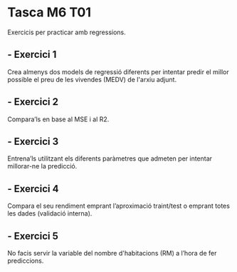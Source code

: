 # Tasca M6 T01

Exercicis per practicar amb regressions.

## - Exercici 1
Crea almenys dos models de regressió diferents per intentar predir el millor possible el preu de les vivendes (MEDV) de l'arxiu adjunt.



## - Exercici 2
Compara’ls en base al MSE i al R2.



## - Exercici 3
Entrena’ls utilitzant els diferents paràmetres que admeten per intentar millorar-ne la predicció.



## - Exercici 4
Compara el seu rendiment emprant l’aproximació traint/test o emprant totes les dades (validació interna).



## - Exercici 5
No facis servir la variable del nombre d'habitacions (RM) a l’hora de fer prediccions.